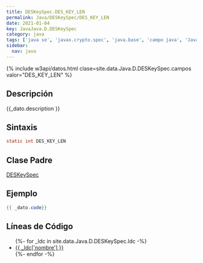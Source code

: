 ```yaml
---
title: DESKeySpec.DES_KEY_LEN
permalink: Java/DESKeySpec/DES_KEY_LEN
date: 2021-01-04
key: JavaJava.D.DESKeySpec
category: java
tags: ['java se', 'javax.crypto.spec', 'java.base', 'campo java', 'Java 1.4']
sidebar: 
  nav: java
---
```


{% include w3api/datos.html clase=site.data.Java.D.DESKeySpec.campos valor="DES_KEY_LEN" %}

## Descripción
{{_dato.description }}

## Sintaxis
~~~java
static int DES_KEY_LEN
~~~

## Clase Padre
[DESKeySpec](/Java/DESKeySpec/)

## Ejemplo
~~~java
{{ _dato.code}}
~~~

## Líneas de Código
<ul>
{%- for _ldc in site.data.Java.D.DESKeySpec.ldc -%}
   <li>
       <a href="{{_ldc['url'] }}">{{ _ldc['nombre'] }}</a>
   </li>
{%- endfor -%}
</ul>
